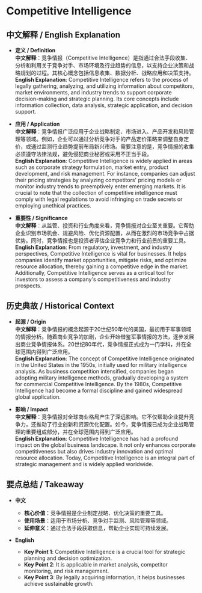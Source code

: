 # Competitive Intelligence

## 中文解释 / English Explanation

* **定义 / Definition**  
  **中文解释**：竞争情报（Competitive Intelligence）是指通过合法手段收集、分析和利用关于竞争对手、市场环境及行业趋势的信息，以支持企业决策和战略规划的过程。其核心概念包括信息收集、数据分析、战略应用和决策支持。  
  **English Explanation**: Competitive Intelligence refers to the process of legally gathering, analyzing, and utilizing information about competitors, market environments, and industry trends to support corporate decision-making and strategic planning. Its core concepts include information collection, data analysis, strategic application, and decision support.

* **应用 / Application**  
  **中文解释**：竞争情报广泛应用于企业战略制定、市场进入、产品开发和风险管理等领域。例如，企业可以通过分析竞争对手的产品定价策略来调整自身定价，或通过监测行业趋势提前布局新兴市场。需要注意的是，竞争情报的收集必须遵守法律法规，避免侵犯商业秘密或采用不正当手段。  
  **English Explanation**: Competitive Intelligence is widely applied in areas such as corporate strategy formulation, market entry, product development, and risk management. For instance, companies can adjust their pricing strategies by analyzing competitors' pricing models or monitor industry trends to preemptively enter emerging markets. It is crucial to note that the collection of competitive intelligence must comply with legal regulations to avoid infringing on trade secrets or employing unethical practices.

* **重要性 / Significance**  
  **中文解释**：从监管、投资和行业角度来看，竞争情报对企业至关重要。它帮助企业识别市场机会、规避风险、优化资源配置，从而在激烈的市场竞争中占据优势。同时，竞争情报也是投资者评估企业竞争力和行业前景的重要工具。  
  **English Explanation**: From regulatory, investment, and industry perspectives, Competitive Intelligence is vital for businesses. It helps companies identify market opportunities, mitigate risks, and optimize resource allocation, thereby gaining a competitive edge in the market. Additionally, Competitive Intelligence serves as a critical tool for investors to assess a company's competitiveness and industry prospects.

## 历史典故 / Historical Context

* **起源 / Origin**  
  **中文解释**：竞争情报的概念起源于20世纪50年代的美国，最初用于军事领域的情报分析。随着商业竞争的加剧，企业开始借鉴军事情报的方法，逐步发展出商业竞争情报体系。20世纪80年代，竞争情报正式成为一门学科，并在全球范围内得到广泛应用。  
  **English Explanation**: The concept of Competitive Intelligence originated in the United States in the 1950s, initially used for military intelligence analysis. As business competition intensified, companies began adopting military intelligence methods, gradually developing a system for commercial Competitive Intelligence. By the 1980s, Competitive Intelligence had become a formal discipline and gained widespread global application.

* **影响 / Impact**  
  **中文解释**：竞争情报对全球商业格局产生了深远影响。它不仅帮助企业提升竞争力，还推动了行业创新和资源优化配置。如今，竞争情报已成为企业战略管理的重要组成部分，并在全球范围内得到广泛应用。  
  **English Explanation**: Competitive Intelligence has had a profound impact on the global business landscape. It not only enhances corporate competitiveness but also drives industry innovation and optimal resource allocation. Today, Competitive Intelligence is an integral part of strategic management and is widely applied worldwide.

## 要点总结 / Takeaway

* **中文**  
  - **核心价值**：竞争情报是企业制定战略、优化决策的重要工具。  
  - **使用场景**：适用于市场分析、竞争对手监测、风险管理等领域。  
  - **延伸意义**：通过合法手段获取信息，帮助企业实现可持续发展。  

* **English**  
  - **Key Point 1**: Competitive Intelligence is a crucial tool for strategic planning and decision optimization.  
  - **Key Point 2**: It is applicable in market analysis, competitor monitoring, and risk management.  
  - **Key Point 3**: By legally acquiring information, it helps businesses achieve sustainable growth.